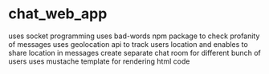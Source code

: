 # chat_web_app
uses socket programming
uses bad-words npm package to check profanity of messages
uses geolocation api to track users location and enables to share location in messages
create separate chat room for different bunch of users
uses mustache template for rendering html code
